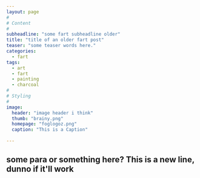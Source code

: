 ```yaml
---
layout: page
#
# Content
#
subheadline: "some fart subheadline older"
title: "title of an older fart post"
teaser: "some teaser words here."
categories:
  - fart
tags:
  - art
  - fart
  - painting
  - charcoal
#
# Styling
#
image:
  header: "image header i think"
  thumb: "brainy.png"
  homepage: "foglogoz.png"
  caption: "This is a Caption"
  
---
```

some para or something here?
This is a new line, dunno if it'll work
---



 [1]: #
 [2]: #
 [3]: #
 [4]: #
 [5]: #
 [6]: #
 [7]: #
 [8]: #
 [9]: #
 [10]: #
